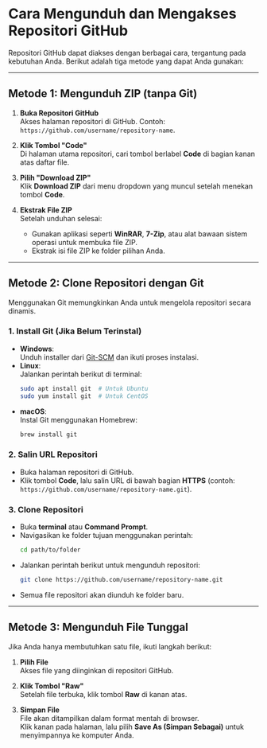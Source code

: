 
# Cara Mengunduh dan Mengakses Repositori GitHub

Repositori GitHub dapat diakses dengan berbagai cara, tergantung pada kebutuhan Anda. Berikut adalah tiga metode yang dapat Anda gunakan:

---

## **Metode 1: Mengunduh ZIP (tanpa Git)**

1. **Buka Repositori GitHub**  
   Akses halaman repositori di GitHub. Contoh: `https://github.com/username/repository-name`.

2. **Klik Tombol "Code"**  
   Di halaman utama repositori, cari tombol berlabel **Code** di bagian kanan atas daftar file.

3. **Pilih "Download ZIP"**  
   Klik **Download ZIP** dari menu dropdown yang muncul setelah menekan tombol **Code**.

4. **Ekstrak File ZIP**  
   Setelah unduhan selesai:  
   - Gunakan aplikasi seperti **WinRAR**, **7-Zip**, atau alat bawaan sistem operasi untuk membuka file ZIP.  
   - Ekstrak isi file ZIP ke folder pilihan Anda.

---

## **Metode 2: Clone Repositori dengan Git**

Menggunakan Git memungkinkan Anda untuk mengelola repositori secara dinamis.

### **1. Install Git (Jika Belum Terinstal)**  
   - **Windows**:  
     Unduh installer dari [Git-SCM](https://git-scm.com/) dan ikuti proses instalasi.  
   - **Linux**:  
     Jalankan perintah berikut di terminal:
     ```bash
     sudo apt install git  # Untuk Ubuntu
     sudo yum install git  # Untuk CentOS
     ```  
   - **macOS**:  
     Instal Git menggunakan Homebrew:  
     ```bash
     brew install git
     ```

### **2. Salin URL Repositori**  
   - Buka halaman repositori di GitHub.  
   - Klik tombol **Code**, lalu salin URL di bawah bagian **HTTPS** (contoh: `https://github.com/username/repository-name.git`).

### **3. Clone Repositori**  
   - Buka **terminal** atau **Command Prompt**.  
   - Navigasikan ke folder tujuan menggunakan perintah:  
     ```bash
     cd path/to/folder
     ```  
   - Jalankan perintah berikut untuk mengunduh repositori:  
     ```bash
     git clone https://github.com/username/repository-name.git
     ```  
   - Semua file repositori akan diunduh ke folder baru.

---

## **Metode 3: Mengunduh File Tunggal**

Jika Anda hanya membutuhkan satu file, ikuti langkah berikut:

1. **Pilih File**  
   Akses file yang diinginkan di repositori GitHub.

2. **Klik Tombol "Raw"**  
   Setelah file terbuka, klik tombol **Raw** di kanan atas.

3. **Simpan File**  
   File akan ditampilkan dalam format mentah di browser.  
   Klik kanan pada halaman, lalu pilih **Save As (Simpan Sebagai)** untuk menyimpannya ke komputer Anda.
